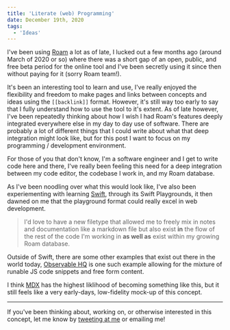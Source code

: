 ```yaml
---
title: 'Literate (web) Programming'
date: December 19th, 2020
tags:
  - 'Ideas'
---
```


I've been using [Roam](https://roamresearch.com) a lot as of late, I lucked out
a few months ago (around March of 2020 or so) where there was a short gap of an
open, public, and free beta period for the online tool and I've been secretly
using it since then without paying for it (sorry Roam team!).

It's been an interesting tool to learn and use, I've really enjoyed the
flexibility and freedom to make pages and links between concepts and ideas using
the `[[backlink]]` format. However, it's still way too early to say that I fully
understand how to use the tool to it's extent. As of late however, I've been
repeatedly thinking about how I wish I had Roam's features deeply integrated
everywhere else in my day to day use of software. There are probably a lot of
different things that I could write about what that deep integration might look
like, but for this post I want to focus on my programming / development
environment.

For those of you that don't know, I'm a software engineer and I get to write
code here and there, I've really been feeling this need for a deep integration
between my code editor, the codebase I work in, and my Roam database.

As I've been noodling over what this would look like, I've also been
experiementing with learning [Swift](https://swift.org/), through its Swift
Playgrounds, it then dawned on me that the playground format could really excel
in web development.

> I'd love to have a new filetype that allowed me to freely mix in notes and
> documentation like a markdown file but also exist **in** the flow of the rest
> of the code I'm working in **as well as** exist within my growing Roam
> database.

Outside of Swift, there are some other examples that exist out there in the
world today, [Observable HQ](https://observablehq.com/) is one such example
allowing for the mixture of runable JS code snippets and free form content.

I think [MDX](https://mdxjs.com) has the highest liklihood of becoming something
like this, but it still feels like a very early-days, low-fidelity mock-up of
this concept.

<Spacer />

---

If you've been thinking about, working on, or otherwise interested in this concept, let me know by
[tweeting at me](https://twitter.com/immatthamlin) or <ExternalLink href="mailto:matthewjameshamlin@gmail.com?subject=Literate Programming">emailing me</ExternalLink>!
